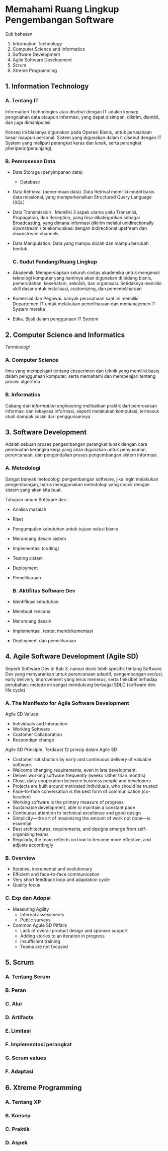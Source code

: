 # Memahami Ruang Lingkup Pengembangan Software
Sub bahasan
1. Information Technology
2. Computer Science and Informatics
3. Software Development
4. Agile Software Development
5. Scrum
6. Xtreme Programming

## 1. Information Technology
   ### A. Tentang IT
Information Technologies atau disebut dengan IT adalah konsep pengolahan data ataupun informasi, yang dapat disimpan, dikirim, diambil, dan juga dimanipulasi. 

Konsep ini biasanya digunakan pada Operasi Bisnis, untuk perusahaan besar maupun personal. Sistem yang digunakan dalam it disebut dengan IT System yang meliputi perangkat keras dan lunak, serta perangkat pheriperal(penunjang).

   ### B. Pemrosesan Data
- Data Storage (penyimpanan data)
   - Database
- Data Retrieval (penerimaan data).
Data Retrival memiliki model basis data relasional, yang memperkenalkan Structured Query Language (SQL)
- Data Transmission .
Memiliki 3 aspek utama yaitu Transmisi, Propagation, dan Reception, yang bisa dikategorikan sebagai Broadcasting, yang dimana informasi dikirim melalui unidirectionally downstream / telekomunikasi dengan bidirectional upstream dan downstream channels
- Data Manipulation.
Data yang mampu diolah dan mampu berubah bentuk

   ### C. Sudut Pandang/Ruang Lingkup
- Akademik.
   Mempersiapkan seluruh civitas akademika untuk mengenali teknologi komputer yang nantinya akan digunakan di bidang bisnis, pemerintahan, kesehatam, sekolah, dan organisasi. Setidaknya memiliki skill dasar untuk instalisasi, customizing, dan pememeliharaan
- Komersial dan Pegawai.
   banyak perusahaan saat ini memiliki Departemen IT untuk melakukan pemeliharaan dan memanajemen IT System mereka
- Etika.
   Bijak dalam penggunaan IT System
## 2. Computer Science and Informatics
_Terminologi_
   ### A. Computer Science
   Ilmu yang mempelajari tentang eksperimen dan teknik yang memiliki basis dalam penggunaan komputer, serta memahami dan mempelajari tentang proses algoritma
   ### B. Informatics 
   Cabang dari _information engineering_ melibatkan praktik dari pemrosesan informasi dan rekayasa informasi, seperti melakukan komputasi, termasuk studi dampak sosial dari penggunaannya

## 3. Software Development
Adalah sebuah proses pengembangan perangkat lunak dengan cara pembuatan kerangka kerja yang akan digunakan untuk penyusunan, perencanaan, dan pengendalian proses pengembangan sistem informasi. 

   ### A. Metodologi
Sangat banyak metodologi pengembangan software, jika ingin melakukan pengembangan, harus menggunakan metodologi yang cocok dengan sistem yang akan kita buat.

Tahapan umum Software dev :
- Analisa masalah
- Riset 
- Pengumpulan kebutuhan untuk tujuan solusi bisnis
- Merancang desain sistem 
- Implementasi (coding)
- Testing sistem
- Deployment
- Pemeliharaan

   ### B. Aktifitas Software Dev
- Identifikasi kebutuhan
- Membuat rencana
- Merancang desain
- Implementasi, tester, mendokumentasi
- Deployment dan pemeliharaan

## 4. Agile Software Development (Agile SD)
Seperti Software Dev di Bab 3, namun disini lebih spesifik tentang Software Dev yang menyarankan untuk perencanaan adaptif, pengembangan evolusi, early delivery, improvement yang terus menerus, serta fleksibel terhadap perubahan. metode ini sangat mendukung berbagai SDLC (software dev. life cycle)
   ### A. The Manifesto for Agile Software Development
   Agile SD Values 
   - Individuals and Interaction
   - Working Software
   - Customer Collaboration
   - Respondign change
   
   Agile SD Principle. Terdapat 12 prinsip dalam Agile SD 
   - Customer satisfaction by early and continuous delivery of valuable software.
   - Welcome changing requirements, even in late development.
   - Deliver working software frequently (weeks rather than months)
   - Close, daily cooperation between business people and developers
   - Projects are built around motivated individuals, who should be trusted
   - Face-to-face conversation is the best form of communication (co-location)
   - Working software is the primary measure of progress
   - Sustainable development, able to maintain a constant pace
   - Continuous attention to technical excellence and good design
   - Simplicity—the art of maximizing the amount of work not done—is essential
   - Best architectures, requirements, and designs emerge from self-organizing teams
   - Regularly, the team reflects on how to become more effective, and adjusts accordingly
   
   ### B. Overview
   - Iterative, incremental and evolutionary
   - Efficient and face-to-face communication
   - Very short feedback loop and adaptation cycle
   - Quality focus

   ### C. Exp dan Adopsi
   - Measuring Agility
      - Internal assessments
      - Public surveys
   - Common Agule SD Pitfalls
      - Lack of overall product design and sponsor support
      - Adding stories to an iteration in progress
      - Insufficient training
      - Teams are not focused
      
## 5. Scrum
   ### A. Tentang Scrum
   ### B. Peran
   ### C. Alur 
   ### D. Artifacts
   ### E. Limitasi
   ### F. Implementasi perangkat
   ### G. Scrum values
   ### F. Adaptasi
## 6. Xtreme Programming
   ### A. Tentang XP
   ### B. Konsep
   ### C. Praktik
   ### D. Aspek

